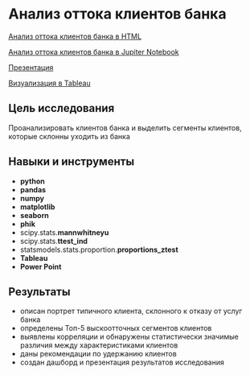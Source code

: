 # Анализ оттока клиентов банка

[Анализ оттока клиентов банка в HTML](https://alexslobodskoj.github.io/Portfolio/Bank_Churn/bank_churn.html)

[Анализ оттока клиентов банка в Jupiter Notebook](https://github.com/AlexSlobodskoj/Portfolio/blob/main/Bank_Churn/bank_churn.ipynb)

[Презентация](https://alexslobodskoj.github.io/Portfolio/Bank_Churn/presentation_bank_churn.pdf)

[Визуализация в Tableau](https://public.tableau.com/app/profile/alex.slobodskoj/viz/_17385912335970/sheet0)

## Цель исследования

Проанализировать клиентов банка и выделить сегменты клиентов, которые склонны уходить из банка

## Навыки и инструменты

- **python**
- **pandas**
- **numpy**
- **matplotlib**
- **seaborn**
- **phik**
- scipy.stats.**mannwhitneyu**
- scipy.stats.**ttest_ind**
- statsmodels.stats.proportion.**proportions_ztest**
- **Tableau**
- **Power Point**

## Результаты

- описан портрет типичного клиента, склонного к отказу от услуг банка
- определены Топ-5 выскоотточных сегментов клиентов
- выявлены корреляции и обнаружены статистически значимые различия между характеристиками клиентов
- даны рекомендации по удержанию клиентов
- создан дашборд и презентация результатов исследования
